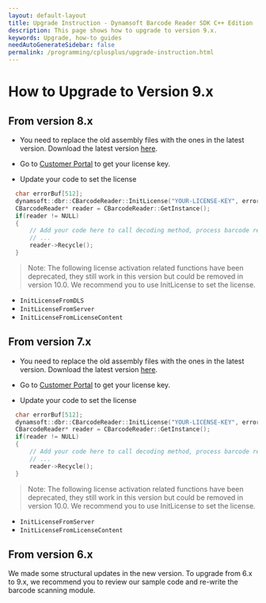 ```yaml
---
layout: default-layout
title: Upgrade Instruction - Dynamsoft Barcode Reader SDK C++ Edition
description: This page shows how to upgrade to version 9.x.
keywords: Upgrade, how-to guides
needAutoGenerateSidebar: false
permalink: /programming/cplusplus/upgrade-instruction.html
---
```



# How to Upgrade to Version 9.x  

## From version 8.x

- You need to replace the old assembly files with the ones in the latest version. Download the latest version [here](https://www.dynamsoft.com/Downloads/Dynamic-Barcode-Reader-Download.aspx).

- Go to <a href="https://www.dynamsoft.com/customer/license/fullLicense" target="_blank">Customer Portal</a> to get your license key.

- Update your code to set the license
```cpp
  char errorBuf[512];
  dynamsoft::dbr::CBarcodeReader::InitLicense("YOUR-LICENSE-KEY", errorBuf, 512);
  CBarcodeReader* reader = CBarcodeReader::GetInstance();
  if(reader != NULL)
  {
      // Add your code here to call decoding method, process barcode results and so on
      // ...
      reader->Recycle();
  }
```

>Note:
>The following license activation related functions have been deprecated, they still work in this version but could be removed in version 10.0. We recommend you to use InitLicense to set the license.

- `InitLicenseFromDLS`
- `InitLicenseFromServer`
- `InitLicenseFromLicenseContent` 

## From version 7.x

- You need to replace the old assembly files with the ones in the latest version. Download the latest version [here](https://www.dynamsoft.com/Downloads/Dynamic-Barcode-Reader-Download.aspx).

- Go to <a href="https://www.dynamsoft.com/customer/license/fullLicense" target="_blank">Customer Portal</a> to get your license key.

- Update your code to set the license
```cpp
  char errorBuf[512];
  dynamsoft::dbr::CBarcodeReader::InitLicense("YOUR-LICENSE-KEY", errorBuf, 512);
  CBarcodeReader* reader = CBarcodeReader::GetInstance();
  if(reader != NULL)
  {
      // Add your code here to call decoding method, process barcode results and so on
      // ...
      reader->Recycle();
  }
```

>Note:
>The following license activation related functions have been deprecated, they still work in this version but could be removed in version 10.0. We recommend you to use InitLicense to set the license.

- `InitLicenseFromServer`
- `InitLicenseFromLicenseContent` 


## From version 6.x

We made some structural updates in the new version. To upgrade from 6.x to 9.x, we recommend you to review our sample code and re-write the barcode scanning module.
